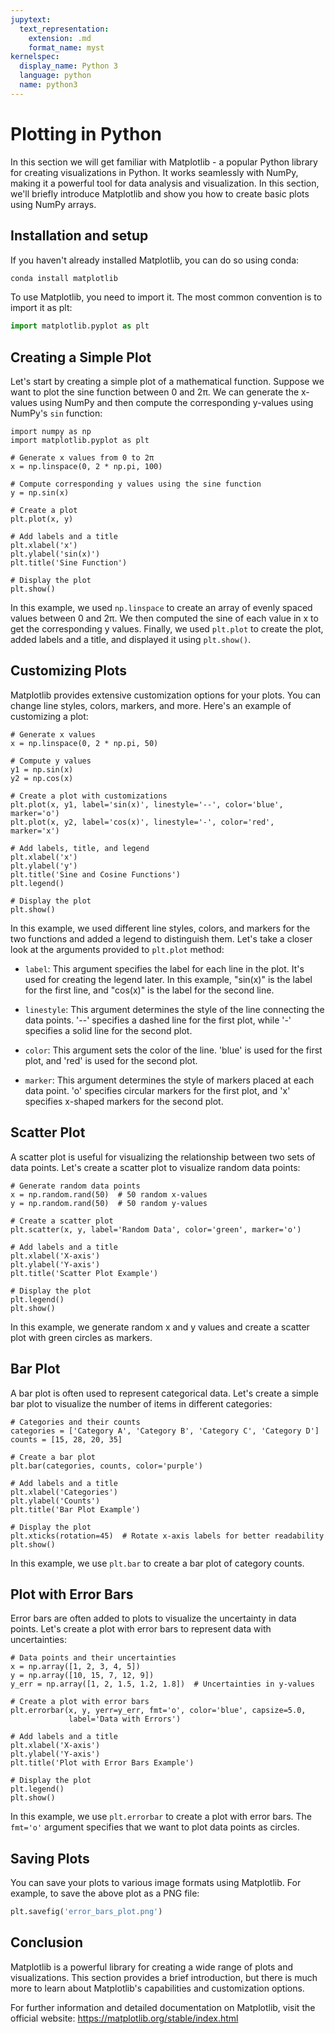 ```yaml
---
jupytext:
  text_representation:
    extension: .md
    format_name: myst
kernelspec:
  display_name: Python 3
  language: python
  name: python3
---
```

# Plotting in Python 

In this section we will get familiar with Matplotlib - a popular Python library
for creating visualizations in Python. It works seamlessly with NumPy, making it
a powerful tool for data analysis and visualization. In this section, we'll 
briefly introduce Matplotlib and show you how to create basic plots using NumPy 
arrays.

## Installation and setup
If you haven't already installed Matplotlib, you can do so using conda:

```bash
conda install matplotlib
```

To use Matplotlib, you need to import it. The most common convention is to 
import it as plt:

```python
import matplotlib.pyplot as plt
```

## Creating a Simple Plot
Let's start by creating a simple plot of a mathematical function. Suppose we
want to plot the sine function between 0 and 2π. We can generate the x-values
using NumPy and then compute the corresponding y-values using NumPy's `sin`
function:

```{code-cell} python
import numpy as np
import matplotlib.pyplot as plt

# Generate x values from 0 to 2π
x = np.linspace(0, 2 * np.pi, 100)

# Compute corresponding y values using the sine function
y = np.sin(x)

# Create a plot
plt.plot(x, y)

# Add labels and a title
plt.xlabel('x')
plt.ylabel('sin(x)')
plt.title('Sine Function')

# Display the plot
plt.show()
```

In this example, we used `np.linspace` to create an array of evenly spaced 
values between 0 and 2π. We then computed the sine of each value in x to get the
corresponding y values. Finally, we used `plt.plot` to create the plot, added
labels and a title, and displayed it using `plt.show()`.

## Customizing Plots
Matplotlib provides extensive customization options for your plots. You can
change line styles, colors, markers, and more. Here's an example of customizing
a plot:

```{code-cell} python
# Generate x values
x = np.linspace(0, 2 * np.pi, 50)

# Compute y values
y1 = np.sin(x)
y2 = np.cos(x)

# Create a plot with customizations
plt.plot(x, y1, label='sin(x)', linestyle='--', color='blue', marker='o')
plt.plot(x, y2, label='cos(x)', linestyle='-', color='red', marker='x')

# Add labels, title, and legend
plt.xlabel('x')
plt.ylabel('y')
plt.title('Sine and Cosine Functions')
plt.legend()

# Display the plot
plt.show()
```
In this example, we used different line styles, colors, and markers for the two
functions and added a legend to distinguish them. Let's take a closer look at
the arguments provided to `plt.plot` method:

- `label`: This argument specifies the label for each line in the plot. It's 
used for creating the legend later. In this example, "sin(x)" is the label for 
the first line, and "cos(x)" is the label for the second line.

- `linestyle`: This argument determines the style of the line connecting the data
points. '--' specifies a dashed line for the first plot, while '-' specifies a
solid line for the second plot.

- `color`: This argument sets the color of the line. 'blue' is used for the first
plot, and 'red' is used for the second plot.

- `marker`: This argument determines the style of markers placed at each data point.
'o' specifies circular markers for the first plot, and 'x' specifies x-shaped
markers for the second plot.

## Scatter Plot
A scatter plot is useful for visualizing the relationship between two sets of
data points. Let's create a scatter plot to visualize random data points:

```{code-cell} python
# Generate random data points
x = np.random.rand(50)  # 50 random x-values
y = np.random.rand(50)  # 50 random y-values

# Create a scatter plot
plt.scatter(x, y, label='Random Data', color='green', marker='o')

# Add labels and a title
plt.xlabel('X-axis')
plt.ylabel('Y-axis')
plt.title('Scatter Plot Example')

# Display the plot
plt.legend()
plt.show()
```
In this example, we generate random x and y values and create a scatter plot
with green circles as markers.

## Bar Plot
A bar plot is often used to represent categorical data. Let's create a simple
bar plot to visualize the number of items in different categories:

```{code-cell} python
# Categories and their counts
categories = ['Category A', 'Category B', 'Category C', 'Category D']
counts = [15, 28, 20, 35]

# Create a bar plot
plt.bar(categories, counts, color='purple')

# Add labels and a title
plt.xlabel('Categories')
plt.ylabel('Counts')
plt.title('Bar Plot Example')

# Display the plot
plt.xticks(rotation=45)  # Rotate x-axis labels for better readability
plt.show()
```
In this example, we use `plt.bar` to create a bar plot of category counts.

## Plot with Error Bars
Error bars are often added to plots to visualize the uncertainty in data points.
Let's create a plot with error bars to represent data with uncertainties:

```{code-cell} python
# Data points and their uncertainties
x = np.array([1, 2, 3, 4, 5])
y = np.array([10, 15, 7, 12, 9])
y_err = np.array([1, 2, 1.5, 1.2, 1.8])  # Uncertainties in y-values

# Create a plot with error bars
plt.errorbar(x, y, yerr=y_err, fmt='o', color='blue', capsize=5.0, 
             label='Data with Errors')

# Add labels and a title
plt.xlabel('X-axis')
plt.ylabel('Y-axis')
plt.title('Plot with Error Bars Example')

# Display the plot
plt.legend()
plt.show()
```

In this example, we use `plt.errorbar` to create a plot with error bars. The
`fmt='o'` argument specifies that we want to plot data points as circles.

## Saving Plots
You can save your plots to various image formats using Matplotlib. For example,
to save the above plot as a PNG file:

```python
plt.savefig('error_bars_plot.png')
```


## Conclusion

Matplotlib is a powerful library for creating a wide range of plots and
visualizations. This section provides a brief introduction, but there is much 
more to learn about Matplotlib's capabilities and customization options.

For further information and detailed documentation on Matplotlib, visit the
official website: https://matplotlib.org/stable/index.html